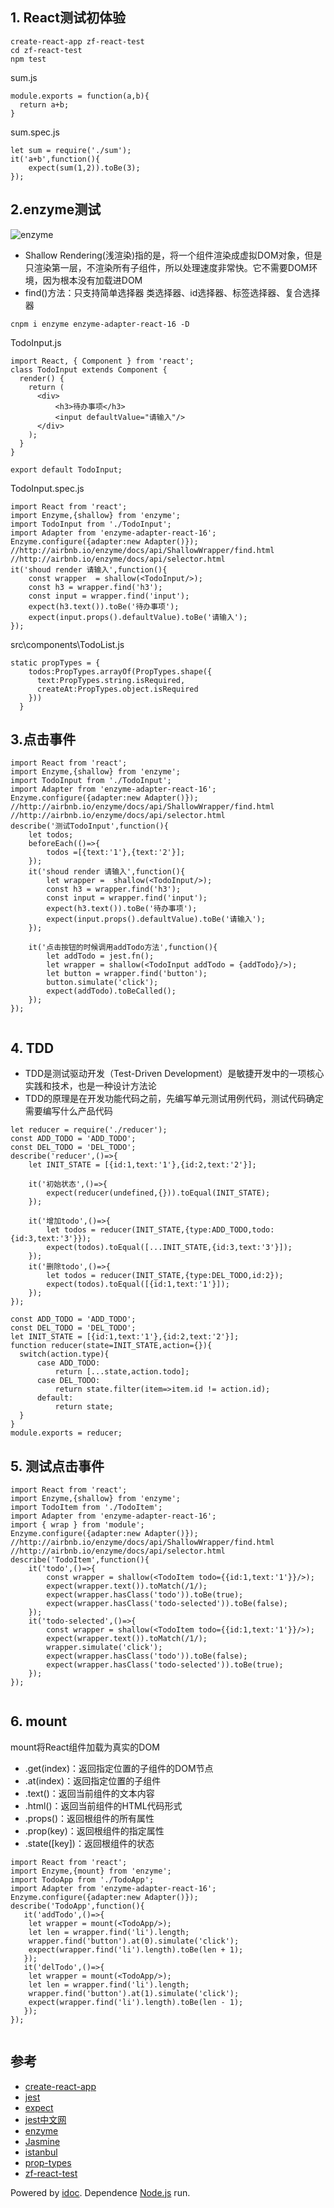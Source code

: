 ## 1\. React测试初体验

```
create-react-app zf-react-test
cd zf-react-test
npm test

```

sum.js

```
module.exports = function(a,b){
  return a+b;
}

```

sum.spec.js

```
let sum = require('./sum');
it('a+b',function(){
    expect(sum(1,2)).toBe(3);
});

```

## 2.enzyme测试

![enzyme](http://img.zhufengpeixun.cn/enzyme.jpg.png)

-   Shallow Rendering(浅渲染)指的是，将一个组件渲染成虚拟DOM对象，但是只渲染第一层，不渲染所有子组件，所以处理速度非常快。它不需要DOM环境，因为根本没有加载进DOM
-   find()方法：只支持简单选择器 类选择器、id选择器、标签选择器、复合选择器

```
cnpm i enzyme enzyme-adapter-react-16 -D

```

TodoInput.js

```
import React, { Component } from 'react';
class TodoInput extends Component {
  render() {
    return (
      <div>
          <h3>待办事项</h3>
          <input defaultValue="请输入"/>
      </div>
    );
  }
}

export default TodoInput;

```

TodoInput.spec.js

```
import React from 'react';
import Enzyme,{shallow} from 'enzyme';
import TodoInput from './TodoInput';
import Adapter from 'enzyme-adapter-react-16'; 
Enzyme.configure({adapter:new Adapter()});
//http://airbnb.io/enzyme/docs/api/ShallowWrapper/find.html
//http://airbnb.io/enzyme/docs/api/selector.html
it('shoud render 请输入',function(){
    const wrapper  = shallow(<TodoInput/>);
    const h3 = wrapper.find('h3');
    const input = wrapper.find('input');
    expect(h3.text()).toBe('待办事项');
    expect(input.props().defaultValue).toBe('请输入');
});

```

src\\components\\TodoList.js

```
static propTypes = {
    todos:PropTypes.arrayOf(PropTypes.shape({
      text:PropTypes.string.isRequired,
      createAt:PropTypes.object.isRequired
    }))
  }

```

## 3.点击事件

```
import React from 'react';
import Enzyme,{shallow} from 'enzyme';
import TodoInput from './TodoInput';
import Adapter from 'enzyme-adapter-react-16'; 
Enzyme.configure({adapter:new Adapter()});
//http://airbnb.io/enzyme/docs/api/ShallowWrapper/find.html
//http://airbnb.io/enzyme/docs/api/selector.html
describe('测试TodoInput',function(){
    let todos;
    beforeEach(()=>{
        todos =[{text:'1'},{text:'2'}];
    });
    it('shoud render 请输入',function(){
        let wrapper =  shallow(<TodoInput/>);
        const h3 = wrapper.find('h3');
        const input = wrapper.find('input');
        expect(h3.text()).toBe('待办事项');
        expect(input.props().defaultValue).toBe('请输入');
    });

    it('点击按钮的时候调用addTodo方法',function(){
        let addTodo = jest.fn();
        let wrapper = shallow(<TodoInput addTodo = {addTodo}/>);
        let button = wrapper.find('button');
        button.simulate('click');
        expect(addTodo).toBeCalled();
    });
});


```

## 4\. TDD

-   TDD是测试驱动开发（Test-Driven Development）是敏捷开发中的一项核心实践和技术，也是一种设计方法论
-   TDD的原理是在开发功能代码之前，先编写单元测试用例代码，测试代码确定需要编写什么产品代码

```
let reducer = require('./reducer');
const ADD_TODO = 'ADD_TODO';
const DEL_TODO = 'DEL_TODO';
describe('reducer',()=>{
    let INIT_STATE = [{id:1,text:'1'},{id:2,text:'2'}];

    it('初始状态',()=>{
        expect(reducer(undefined,{})).toEqual(INIT_STATE);
    });

    it('增加todo',()=>{
        let todos = reducer(INIT_STATE,{type:ADD_TODO,todo:{id:3,text:'3'}});
        expect(todos).toEqual([...INIT_STATE,{id:3,text:'3'}]);
    });
    it('删除todo',()=>{
        let todos = reducer(INIT_STATE,{type:DEL_TODO,id:2});
        expect(todos).toEqual([{id:1,text:'1'}]);
    });
});

```

```
const ADD_TODO = 'ADD_TODO';
const DEL_TODO = 'DEL_TODO';
let INIT_STATE = [{id:1,text:'1'},{id:2,text:'2'}];
function reducer(state=INIT_STATE,action={}){
  switch(action.type){
      case ADD_TODO:
          return [...state,action.todo];
      case DEL_TODO:
          return state.filter(item=>item.id != action.id);
      default:
          return state;    
  }
}
module.exports = reducer;

```

## 5\. 测试点击事件

```
import React from 'react';
import Enzyme,{shallow} from 'enzyme';
import TodoItem from './TodoItem';
import Adapter from 'enzyme-adapter-react-16'; 
import { wrap } from 'module';
Enzyme.configure({adapter:new Adapter()});
//http://airbnb.io/enzyme/docs/api/ShallowWrapper/find.html
//http://airbnb.io/enzyme/docs/api/selector.html
describe('TodoItem',function(){
    it('todo',()=>{
        const wrapper = shallow(<TodoItem todo={{id:1,text:'1'}}/>);
        expect(wrapper.text()).toMatch(/1/);
        expect(wrapper.hasClass('todo')).toBe(true);
        expect(wrapper.hasClass('todo-selected')).toBe(false);
    });
    it('todo-selected',()=>{
        const wrapper = shallow(<TodoItem todo={{id:1,text:'1'}}/>);
        expect(wrapper.text()).toMatch(/1/);
        wrapper.simulate('click');
        expect(wrapper.hasClass('todo')).toBe(false);
        expect(wrapper.hasClass('todo-selected')).toBe(true);
    });
});


```

## 6\. mount

mount将React组件加载为真实的DOM

-   .get(index)：返回指定位置的子组件的DOM节点
-   .at(index)：返回指定位置的子组件
-   .text()：返回当前组件的文本内容
-   .html()：返回当前组件的HTML代码形式
-   .props()：返回根组件的所有属性
-   .prop(key)：返回根组件的指定属性
-   .state(\[key\])：返回根组件的状态

```
import React from 'react';
import Enzyme,{mount} from 'enzyme';
import TodoApp from './TodoApp';
import Adapter from 'enzyme-adapter-react-16'; 
Enzyme.configure({adapter:new Adapter()});
describe('TodoApp',function(){
   it('addTodo',()=>{
    let wrapper = mount(<TodoApp/>);
    let len = wrapper.find('li').length;
    wrapper.find('button').at(0).simulate('click');
    expect(wrapper.find('li').length).toBe(len + 1);
   });
   it('delTodo',()=>{
    let wrapper = mount(<TodoApp/>);
    let len = wrapper.find('li').length;
    wrapper.find('button').at(1).simulate('click');
    expect(wrapper.find('li').length).toBe(len - 1);
   });
});


```

## 参考

-   [create-react-app](https://github.com/facebook/create-react-app)
-   [jest](https://facebook.github.io/jest/)
-   [expect](https://facebook.github.io/jest/docs/en/expect.html)
-   [jest中文网](https://facebook.github.io/jest/zh-Hans)
-   [enzyme](http://airbnb.io/enzyme/)
-   [Jasmine](https://jasmine.github.io/)
-   [istanbul](https://github.com/gotwarlost/istanbul)
-   [prop-types](https://www.npmjs.com/package/prop-types)
-   [zf-react-test](https://gitee.com/zhufengpeixun/zf-react-test)

Powered by [idoc](https://github.com/jaywcjlove/idoc). Dependence [Node.js](https://nodejs.org) run.